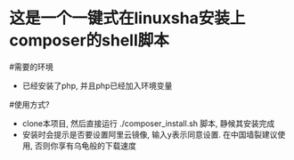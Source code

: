 # 这是一个一键式在linuxsha安装上composer的shell脚本

#需要的环境
- 已经安装了php, 并且php已经加入环境变量

#使用方式?
- clone本项目, 然后直接运行 ./composer_install.sh 脚本, 静候其安装完成
- 安装时会提示是否要设置阿里云镜像, 输入y表示同意设置. 在中国墙裂建议使用, 否则你享有乌龟般的下载速度
